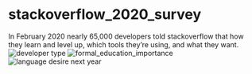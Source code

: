 # stackoverflow_2020_survey
In February 2020 nearly 65,000 developers told stackoverflow that how they learn and level up, which tools they’re using, and what they want.
![developer type](https://user-images.githubusercontent.com/62977819/99796688-eb022b80-2b53-11eb-9d2b-85ec9cdda934.JPG)
![formal_education_importance](https://user-images.githubusercontent.com/62977819/99796691-eccbef00-2b53-11eb-8d93-bbc8c218303a.JPG)
![language desire next year](https://user-images.githubusercontent.com/62977819/99796783-19800680-2b54-11eb-99a6-86c94eb198d4.JPG)

